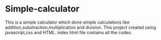 # Simple-calculator
This is a simple calculator which done simple calculations like addition,substraction,multiplication and division.
This project created using javascript,css and HTML.
index.html file contains all the codes.
